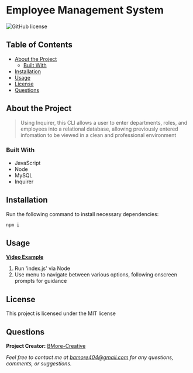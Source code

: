 # Employee Management System
  ![GitHub license](https://img.shields.io/badge/license-MIT-blue.svg) 


## Table of Contents

- [About the Project](#about-the-project)
  - [Built With](#built-with) 
- [Installation](#installation)
- [Usage](#usage)
- [License](#license)
- [Questions](#questions)

## About the Project

>Using Inquirer, this CLI allows a user to enter departments, roles, and employees into a relational database, allowing previously entered infomation to be viewed in a clean and professional environment

### Built With
- JavaScript 
- Node 
- MySQL 
- Inquirer

## Installation

Run the following command to install necessary dependencies:

```javascript
npm i
```

## Usage

**[Video Example](https://watch.screencastify.com/v/Tpo8r3Y2t2B5WZDDUuL6)**

1. Run 'index.js' via Node 
2. Use menu to navigate between various options, following onscreen prompts for guidance

## License

This project is licensed under the MIT license

## Questions

**Project Creator:** [BMore-Creative](https://github.com/BMore-Creative)

*Feel free to contact me at bamore404@gmail.com for any questions, comments, or suggestions.*
